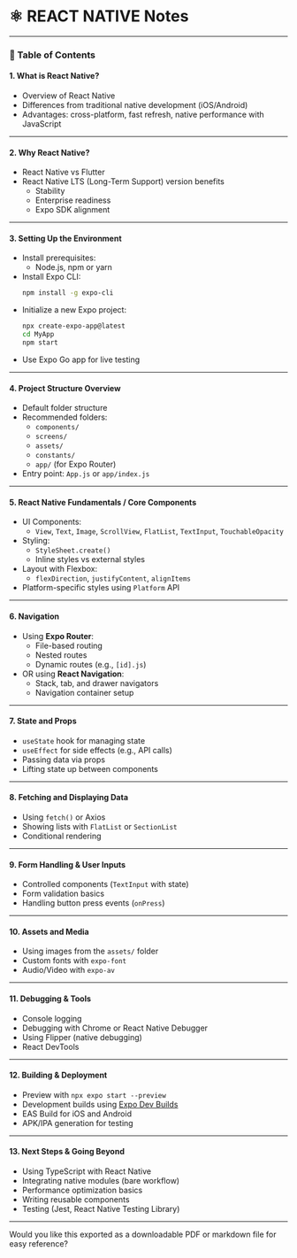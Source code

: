 # ⚛️ REACT NATIVE Notes

---

### 📑 Table of Contents

#### 1. **What is React Native?**

- Overview of React Native
- Differences from traditional native development (iOS/Android)
- Advantages: cross-platform, fast refresh, native performance with JavaScript

---

#### 2. **Why React Native?**

- React Native vs Flutter
- React Native LTS (Long-Term Support) version benefits
  - Stability
  - Enterprise readiness
  - Expo SDK alignment

---

#### 3. **Setting Up the Environment**

- Install prerequisites:
  - Node.js, npm or yarn
- Install Expo CLI:
  ```bash
  npm install -g expo-cli
  ```
- Initialize a new Expo project:
  ```bash
  npx create-expo-app@latest
  cd MyApp
  npm start
  ```
- Use Expo Go app for live testing

---

#### 4. **Project Structure Overview**

- Default folder structure
- Recommended folders:
  - `components/`
  - `screens/`
  - `assets/`
  - `constants/`
  - `app/` (for Expo Router)
- Entry point: `App.js` or `app/index.js`

---

#### 5. **React Native Fundamentals / Core Components**

- UI Components:
  - `View`, `Text`, `Image`, `ScrollView`, `FlatList`, `TextInput`, `TouchableOpacity`
- Styling:
  - `StyleSheet.create()`
  - Inline styles vs external styles
- Layout with Flexbox:
  - `flexDirection`, `justifyContent`, `alignItems`
- Platform-specific styles using `Platform` API

---

#### 6. **Navigation**

- Using **Expo Router**:
  - File-based routing
  - Nested routes
  - Dynamic routes (e.g., `[id].js`)
- OR using **React Navigation**:
  - Stack, tab, and drawer navigators
  - Navigation container setup

---

#### 7. **State and Props**

- `useState` hook for managing state
- `useEffect` for side effects (e.g., API calls)
- Passing data via props
- Lifting state up between components

---

#### 8. **Fetching and Displaying Data**

- Using `fetch()` or Axios
- Showing lists with `FlatList` or `SectionList`
- Conditional rendering

---

#### 9. **Form Handling & User Inputs**

- Controlled components (`TextInput` with state)
- Form validation basics
- Handling button press events (`onPress`)

---

#### 10. **Assets and Media**

- Using images from the `assets/` folder
- Custom fonts with `expo-font`
- Audio/Video with `expo-av`

---

#### 11. **Debugging & Tools**

- Console logging
- Debugging with Chrome or React Native Debugger
- Using Flipper (native debugging)
- React DevTools

---

#### 12. **Building & Deployment**

- Preview with `npx expo start --preview`
- Development builds using [Expo Dev Builds](https://docs.expo.dev/develop/development-builds/introduction/)
- EAS Build for iOS and Android
- APK/IPA generation for testing

---

#### 13. **Next Steps & Going Beyond**

- Using TypeScript with React Native
- Integrating native modules (bare workflow)
- Performance optimization basics
- Writing reusable components
- Testing (Jest, React Native Testing Library)

---

Would you like this exported as a downloadable PDF or markdown file for easy reference?
